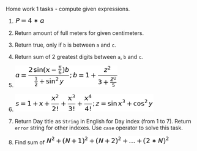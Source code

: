 Home work 1 tasks - compute given expressions.

1. ![P=4*a][task1]

2. Return amount of full meters for given centimeters.

3. Return true, only if `b` is between `a` and `c`.

4. Return sum of 2 greatest digits between `a`, `b` and `c`.
 
5. ![a=\frac{2\sin (x-\frac{\pi}{6})b}{\frac{1}{2}+\sin^{2}y};b=1+\frac{z^{2}}{3+\frac{Z^{2}}{5}}][task5]

6. ![s=1+x+\frac{x^{2}}{2!}+\frac{x^{3}}{3!}+\frac{x^{4}}{4!};z=\sin{x^{3}}+\cos^{2}{y}][task6]

7. Return Day title as `String` in English for Day index (from 1 to 7). 
Return `error` string for other indexes. 
Use `case` operator to solve this task.

8. Find sum of ![N^{2}+(N+1)^{2}+(N+2)^{2}+...+(2*N)^{2}][task8]

[task1]: .images/task1.png

[task5]: .images/task5.png

[task6]: .images/task6.png

[task8]: .images/task8.png